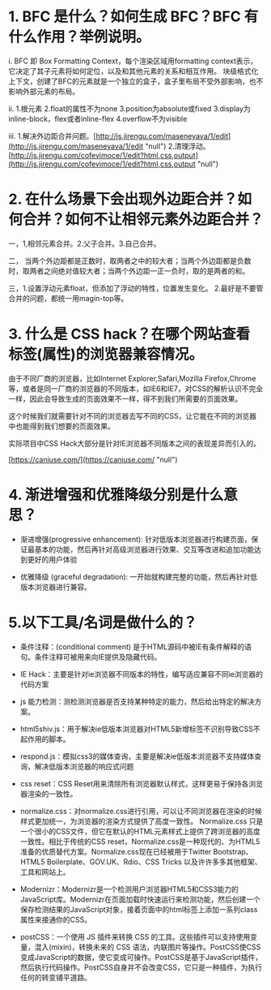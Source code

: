 # 1. BFC 是什么？如何生成 BFC？BFC 有什么作用？举例说明。
i. BFC 即 Box Formatting Context，每个渲染区域用formatting context表示，它决定了其子元素将如何定位，以及和其他元素的关系和相互作用。
块级格式化上下文，创建了BFC的元素就是一个独立的盒子，盒子里布局不受外部影响，也不影响外部元素的布局。

ii. 1.根元素
2.float的属性不为none
3.position为absolute或fixed
3.display为inline-block，flex或者inline-flex
4.overflow不为visible

iii. 1.解决外边距合并问题。[http://js.jirengu.com/maseneyava/1/edit](http://js.jirengu.com/maseneyava/1/edit "null")
2.清理浮动。[http://js.jirengu.com/cofevimoce/1/edit?html,css,output](http://js.jirengu.com/cofevimoce/1/edit?html,css,output "null")

# 2. 在什么场景下会出现外边距合并？如何合并？如何不让相邻元素外边距合并？
一，1,相邻元素合并。2.父子合并。3.自己合并。

二， 当两个外边距都是正数时，取两者之中的较大者；当两个外边距都是负数时，取两者之间绝对值较大者；当两个外边距一正一负时，取的是两者的和。

三，1.设置浮动元素float，但添加了浮动的特性，位置发生变化。
2.最好是不要管合并的问题，都统一用magin-top等。

# 3. 什么是 CSS hack？在哪个网站查看标签(属性)的浏览器兼容情况。
由于不同厂商的浏览器，比如Internet Explorer,Safari,Mozilla Firefox,Chrome等，或者是同一厂商的浏览器的不同版本，如IE6和IE7，对CSS的解析认识不完全一样，因此会导致生成的页面效果不一样，得不到我们所需要的页面效果。

这个时候我们就需要针对不同的浏览器去写不同的CSS，让它能在不同的浏览器中也能得到我们想要的页面效果。

实际项目中CSS Hack大部分是针对IE浏览器不同版本之间的表现差异而引入的。

[https://caniuse.com/](https://caniuse.com/ "null")

# 4. 渐进增强和优雅降级分别是什么意思？
- 渐进增强(progressive enhancement): 针对低版本浏览器进行构建页面，保证最基本的功能，然后再针对高级浏览器进行效果、交互等改进和追加功能达到更好的用户体验

- 优雅降级 (graceful degradation): 一开始就构建完整的功能，然后再针对低版本浏览器进行兼容。

# 5.以下工具/名词是做什么的？

- 条件注释：(conditional comment) 是于HTML源码中被IE有条件解释的语句。条件注释可被用来向IE提供及隐藏代码。

- IE Hack：主要是针对ie浏览器不同版本的特性，编写适应兼容不同ie浏览器的代码方案

- js 能力检测：测检测浏览器是否支持某种特定的能力，然后给出特定的解决方案。

- html5shiv.js：用于解决ie低版本浏览器对HTML5新增标签不识别导致CSS不起作用的脚本。

- respond.js：模拟css3的媒体查询，主要是解决ie低版本浏览器不支持媒体查询，解决低版本浏览器的响应式问题

- css reset：CSS Reset用来清除所有浏览器默认样式，这样更易于保持各浏览器渲染的一致性。

- normalize.css：对normalize.css进行引用，可以让不同浏览器在渲染的时候样式更加统一，为浏览器的渲染方式提供了高度一致性。
Normalize.css 只是一个很小的CSS文件，但它在默认的HTML元素样式上提供了跨浏览器的高度一致性。相比于传统的CSS reset，Normalize.css是一种现代的、为HTML5准备的优质替代方案。Normalize.css现在已经被用于Twitter Bootstrap、HTML5 Boilerplate、GOV.UK、Rdio、CSS Tricks 以及许许多多其他框架、工具和网站上。

- Modernizr：Modernizr是一个检测用户浏览器HTML5和CSS3能力的JavaScript库。Modernizr在页面加载时快速运行来检测功能，然后创建一个保存检测结果的JavaScript对象，接着页面中的html标签上添加一系列class属性来接通你的CSS。

- postCSS：一个使用 JS 插件来转换 CSS 的工具。这些插件可以支持使用变量，混入(mixin)，转换未来的 CSS 语法，内联图片等操作。PostCSS使CSS变成JavaScript的数据，使它变成可操作。PostCSS是基于JavaScript插件，然后执行代码操作。PostCSS自身并不会改变CSS，它只是一种插件，为执行任何的转变铺平道路。